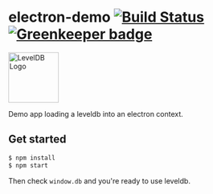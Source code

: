 
# electron-demo [![Build Status](https://travis-ci.org/Level/electron-demo.svg?branch=master)](https://travis-ci.org/Level/electron-demo) [![Greenkeeper badge](https://badges.greenkeeper.io/Level/electron-demo.svg)](https://greenkeeper.io/)

<img alt="LevelDB Logo" height="100" src="http://leveldb.org/img/logo.svg">

  Demo app loading a leveldb into an electron context.

## Get started

```bash
$ npm install
$ npm start
```

  Then check `window.db` and you're ready to use leveldb.
